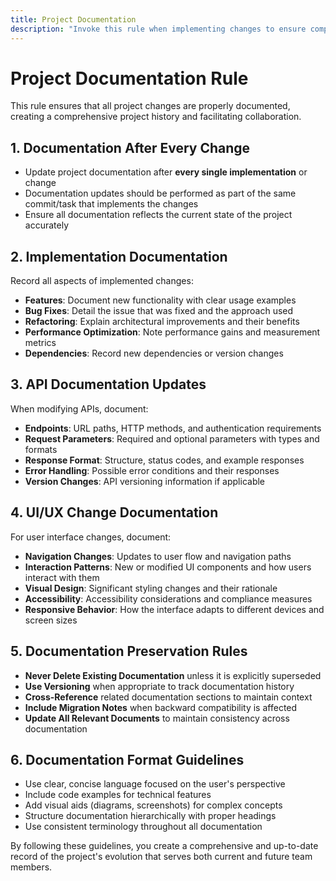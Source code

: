 ```yaml
---
title: Project Documentation
description: "Invoke this rule when implementing changes to ensure comprehensive documentation. It enforces consistent updates to project documentation after each change, preserving existing content while accurately recording all modifications."
---
```


# Project Documentation Rule

This rule ensures that all project changes are properly documented, creating a comprehensive project history and facilitating collaboration.

## 1. Documentation After Every Change

- Update project documentation after **every single implementation** or change
- Documentation updates should be performed as part of the same commit/task that implements the changes
- Ensure all documentation reflects the current state of the project accurately

## 2. Implementation Documentation

Record all aspects of implemented changes:

- **Features**: Document new functionality with clear usage examples
- **Bug Fixes**: Detail the issue that was fixed and the approach used
- **Refactoring**: Explain architectural improvements and their benefits
- **Performance Optimization**: Note performance gains and measurement metrics
- **Dependencies**: Record new dependencies or version changes

## 3. API Documentation Updates

When modifying APIs, document:

- **Endpoints**: URL paths, HTTP methods, and authentication requirements
- **Request Parameters**: Required and optional parameters with types and formats
- **Response Format**: Structure, status codes, and example responses
- **Error Handling**: Possible error conditions and their responses
- **Version Changes**: API versioning information if applicable

## 4. UI/UX Change Documentation

For user interface changes, document:

- **Navigation Changes**: Updates to user flow and navigation paths
- **Interaction Patterns**: New or modified UI components and how users interact with them
- **Visual Design**: Significant styling changes and their rationale
- **Accessibility**: Accessibility considerations and compliance measures
- **Responsive Behavior**: How the interface adapts to different devices and screen sizes

## 5. Documentation Preservation Rules

- **Never Delete Existing Documentation** unless it is explicitly superseded
- **Use Versioning** when appropriate to track documentation history
- **Cross-Reference** related documentation sections to maintain context
- **Include Migration Notes** when backward compatibility is affected
- **Update All Relevant Documents** to maintain consistency across documentation

## 6. Documentation Format Guidelines

- Use clear, concise language focused on the user's perspective
- Include code examples for technical features
- Add visual aids (diagrams, screenshots) for complex concepts
- Structure documentation hierarchically with proper headings
- Use consistent terminology throughout all documentation

By following these guidelines, you create a comprehensive and up-to-date record of the project's evolution that serves both current and future team members. 